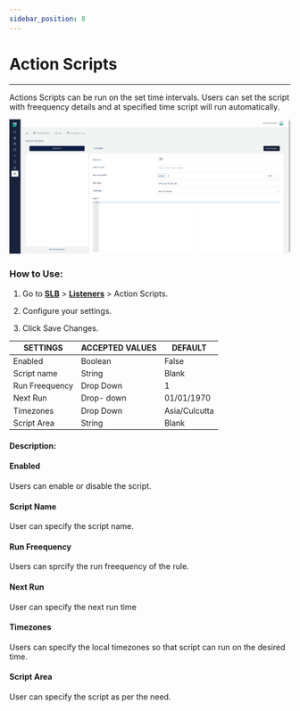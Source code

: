 ```yaml
---
sidebar_position: 8
---
```


# Action Scripts


---

Actions Scripts can be run on the set time intervals. Users can set the script with freequency details and at specified time script will run automatically.

![actionscript](/img/adc/actionscript.png)

### How to Use:

1. Go to [**SLB**](/adc/docs)  > [**Listeners**](../listeners/) > Action Scripts.

2. Configure your settings.

3. Click Save Changes.

| SETTINGS       | ACCEPTED VALUES | DEFAULT       |
|----------------|-----------------|---------------|
| Enabled        | Boolean         | False         |
| Script name    | String          | Blank         |
| Run Freequency | Drop Down       | 1             |
| Next Run       | Drop- down      | 01/01/1970    |
| Timezones      | Drop Down       | Asia/Culcutta |
| Script Area    | String          | Blank         |

#### Description:

#### Enabled

Users can enable or disable the script.

#### Script Name

User can specify the script name.

#### Run Freequency

Users can sprcify the run freequency of the rule.

#### Next Run

User can specify the next run time 

#### Timezones

Users can specify the local timezones so that script can run on the desired time.

#### Script Area

User can specify the script as per the need.